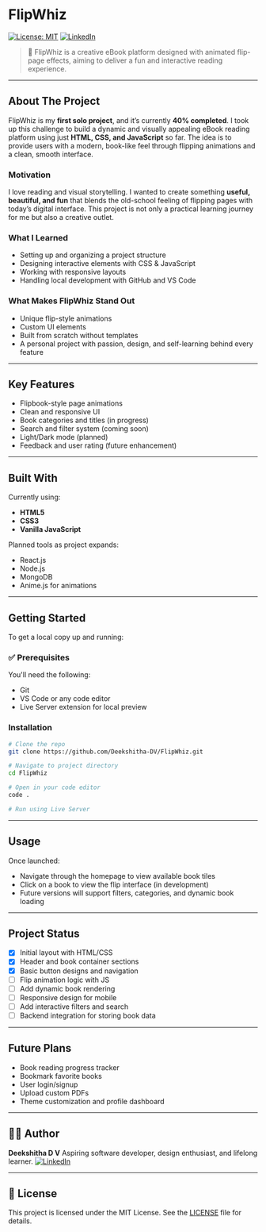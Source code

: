 # FlipWhiz

[![License: MIT](https://img.shields.io/badge/License-MIT-yellow.svg)](https://opensource.org/licenses/MIT)
[![LinkedIn](https://img.shields.io/badge/LinkedIn-Deekshitha%20D%20V-blue)](https://www.linkedin.com/in/deekshitha-d-v)

> 📖 FlipWhiz is a creative eBook platform designed with animated flip-page effects, aiming to deliver a fun and interactive reading experience.

---

## About The Project

FlipWhiz is my **first solo project**, and it’s currently **40% completed**. I took up this challenge to build a dynamic and visually appealing eBook reading platform using just **HTML, CSS, and JavaScript** so far. The idea is to provide users with a modern, book-like feel through flipping animations and a clean, smooth interface.

### Motivation

I love reading and visual storytelling. I wanted to create something **useful, beautiful, and fun** that blends the old-school feeling of flipping pages with today’s digital interface. This project is not only a practical learning journey for me but also a creative outlet.

### What I Learned

* Setting up and organizing a project structure
* Designing interactive elements with CSS & JavaScript
* Working with responsive layouts
* Handling local development with GitHub and VS Code

### What Makes FlipWhiz Stand Out

* Unique flip-style animations
* Custom UI elements
* Built from scratch without templates
* A personal project with passion, design, and self-learning behind every feature

---

## Key Features

* Flipbook-style page animations
* Clean and responsive UI
* Book categories and titles (in progress)
* Search and filter system (coming soon)
* Light/Dark mode (planned)
* Feedback and user rating (future enhancement)

---

## Built With

Currently using:

* **HTML5**
* **CSS3**
* **Vanilla JavaScript**

Planned tools as project expands:

* React.js
* Node.js
* MongoDB 
* Anime.js for animations

---

## Getting Started

To get a local copy up and running:

### ✅ Prerequisites

You'll need the following:

* Git
* VS Code or any code editor
* Live Server extension for local preview

### Installation

```bash
# Clone the repo
git clone https://github.com/Deekshitha-DV/FlipWhiz.git

# Navigate to project directory
cd FlipWhiz

# Open in your code editor
code .

# Run using Live Server
```

---

## Usage

Once launched:

* Navigate through the homepage to view available book tiles
* Click on a book to view the flip interface (in development)
* Future versions will support filters, categories, and dynamic book loading

---

## Project Status

* [x] Initial layout with HTML/CSS
* [x] Header and book container sections
* [x] Basic button designs and navigation
* [ ] Flip animation logic with JS
* [ ] Add dynamic book rendering
* [ ] Responsive design for mobile
* [ ] Add interactive filters and search
* [ ] Backend integration for storing book data

---

## Future Plans

* Book reading progress tracker
* Bookmark favorite books
* User login/signup
* Upload custom PDFs
* Theme customization and profile dashboard

---

## 🙋‍♀️ Author

**Deekshitha D V**
Aspiring software developer, design enthusiast, and lifelong learner.
[![LinkedIn](https://img.shields.io/badge/LinkedIn-Deekshitha-blue?style=flat-square\&logo=linkedin)](https://www.linkedin.com/in/deekshitha-d-v)

---

## 📄 License

This project is licensed under the MIT License.
See the [LICENSE](https://github.com/Deekshitha-DV/FlipWhiz/blob/main/LICENSE) file for details.
